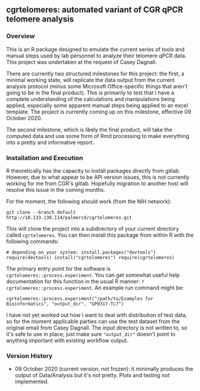 ## cgrtelomeres: automated variant of CGR qPCR telomere analysis

### Overview

This is an R package designed to emulate the current series of tools
and manual steps used by lab personnel to analyze their telomere qPCR
data. This project was undertaken at the request of Casey Dagnall.

There are currently two structured milestones for this project: 
the first, a minimal working state, will replicate the data output
from the current analysis protocol (minus some Microsoft Office-specific
things that aren't going to be in the final product). This is primarily
to test that I have a complete understanding of the calculations
and manipulations being applied, especially some apparent manual steps
being applied to an excel template. The project is currently coming 
up on this milestone, effective 09 October 2020.

The second milestone, which is likely the final product, will take
the computed data and use some form of Rmd processing to make everything
into a pretty and informative report.

### Installation and Execution

R theoretically has the capacity to install packages directly from
gitlab. However, due to what appear to be API version issues, this 
is not currently working for me from CGR's gitlab. Hopefully
migration to another host will resolve this issue in the coming months.

For the moment, the following should work (from the NIH network):

`git clone --branch default http://10.133.130.114/palmercd/cgrtelomeres.git`

This will clone the project into a subdirectory of your current
directory called `cgrtelomeres`. You can then install this package
from within R with the following commands:

`# depending on your system: install.packages("devtools")
require(devtools)
install("cgrtelomeres")
require(cgrtelomeres)`

The primary entry point for the software is `cgrtelomeres::process.experiment`.
You can get somewhat useful help documentation for this function
in the usual R manner: `?cgrtelomeres::process.experiment`. An example
run command might be:

`cgrtelomeres::process.experiment("/path/to/Examples for Bioinformatics", "output_dir", "GP0317-TL7")`

I have not yet worked out how I want to deal with distribution of test
data, so for the moment applicable parties can use the test dataset from
the original email from Casey Dagnall. The input directory is not written to,
so it's safe to use in place; just make sure `"output_dir"` doesn't point
to anything important with existing workflow output.

### Version History

 * 09 October 2020 (current version, not frozen): it minimally produces the output
 of Data/Analysis but it's not pretty. Plots and testing not implemented.
